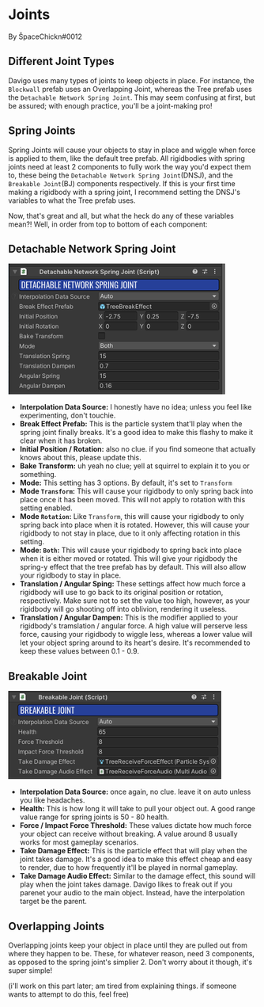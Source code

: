 # Joints

By ŠpaceChickn#0012

## Different Joint Types

Davigo uses many types of joints to keep objects in place. For instance, the `Blockwall` prefab uses an Overlapping Joint, whereas the Tree prefab uses the `Detachable Network Spring Joint`. This may seem confusing at first, but be assured; with enough practice, you'll be a joint-making pro!


## Spring Joints

Spring Joints will cause your objects to stay in place and wiggle when force is applied to them, like the default tree prefab. All rigidbodies with spring joints need at least 2 components to fully work the way you'd expect them to, these being the `Detachable Network Spring Joint`(DNSJ), and the `Breakable Joint`(BJ) components respectively. If this is your first time making a rigidbody with a spring joint, I recommend setting the DNSJ's variables to what the Tree prefab uses.

Now, that's great and all, but what the heck do any of these variables mean?! Well, in order from top to bottom of each component:

## Detachable Network Spring Joint

![DefaultTree](_media/joints/treepeefab.png)

 - **Interpolation Data Source:** I honestly have no idea; unless you feel like experimenting, don't touchie.
 - **Break Effect Prefab:** This is the particle system that'll play when the spring joint finally breaks. It's a good idea to make this flashy to make it clear when it has broken.
 - **Initial Position / Rotation:** also no clue. if you find someone that actually knows about this, please update this.
 - **Bake Transform:** uh yeah no clue; yell at squirrel to explain it to you or something.
 - **Mode:** This setting has 3 options. By default, it's set to `Transform`
 - **Mode `Transform`:** This will cause your rigidbody to only spring back into place once it has been moved. This will not apply to rotation with this setting enabled.
 - **Mode `Rotation`:** Like `Transform`, this will cause your rigidbody to only spring back into place when it is rotated. However, this will cause your rigidbody to not stay in place, due to it only affecting rotation in this setting.
 - **Mode: `Both`:** This will cause your rigidbody to spring back into place when it is either moved or rotated. This will give your rigidbody the spring-y effect that the tree prefab has by default. This will also allow your rigidbody to stay in place.
 - **Translation / Angular Sping:** These settings affect how much force a rigidbody will use to go back to its original position or rotation, respectively. Make sure not to set the value too high, however, as your rigidbody will go shooting off into oblivion, rendering it useless.
 - **Translation / Angular Dampen:** This is the modifier applied to your rigidbody's tramslation / angular force. A high value will perserve less force, causing your rigidbody to wiggle less, whereas a lower value will let your object spring around to its heart's desire. It's recommended to keep these values between 0.1 - 0.9.

## Breakable Joint

![BreakableJoint](_media/joints/breakablejoint.png)

 - **Interpolation Data Source:** once again, no clue. leave it on auto unless you like headaches.
 - **Health:** This is how long it will take to pull your object out. A good range value range for spring joints is 50 - 80 health.
 - **Force / Impact Force Threshold:** These values dictate how much force your object can receive without breaking. A value around 8 usually works for most gameplay scenarios.
 - **Take Damage Effect:** This is the particle effect that will play when the joint takes damage. It's a good idea to make this effect cheap and easy to render, due to how frequently it'll be played in normal gameplay.
 - **Take Damage Audio Effect:** Similar to the damage effect, this sound will play when the joint takes damage. Davigo likes to freak out if you parenet your audio to the main object. Instead, have the interpolation target be the parent.


## Overlapping Joints

Overlapping joints keep your object in place until they are pulled out from where they happen to be. These, for whatever reason, need 3 components, as opposed to the spring joint's simplier 2. Don't worry about it though, it's super simple!

(i'll work on this part later; am tired from explaining things. if someone wants to attempt to do this, feel free)
